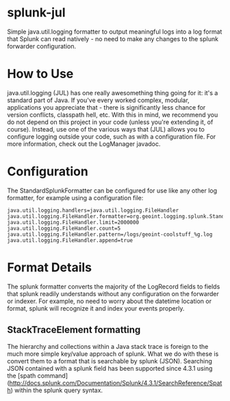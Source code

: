 splunk-jul
==========

Simple java.util.logging formatter to output meaningful logs into a 
log format that Splunk can read natively - no need to make any changes to 
the splunk forwarder configuration.

# How to Use

java.util.logging (JUL) has one really awesomething thing going for it: it's a 
standard part of Java.  If you've every worked complex, modular, applications 
you appreciate that - there is significantly less chance for version conflicts, 
classpath hell, etc.  With this in mind, we recommend you do not depend on this 
project in your code (unless you're extending it, of course).  Instead, use one 
of the various ways that (JUL) allows you to configure logging outside your 
code, such as with a configuration file.  For more information, check out the 
LogManager javadoc.

# Configuration

The StandardSplunkFormatter can be configured for use like any other log 
formatter, for example using a configuration file:

    java.util.logging.handlers=java.util.logging.FileHandler
    java.util.logging.FileHandler.formatter=org.geoint.logging.splunk.StandardSplunkFormatter
    java.util.logging.FileHandler.limit=2000000
    java.util.logging.FileHandler.count=5
    java.util.logging.FileHandler.pattern=/logs/geoint-coolstuff_%g.log
    java.util.logging.FileHandler.append=true

# Format Details   

The splunk formatter converts the majority of the LogRecord fields to fields 
that splunk readily understands without any configuration on the forwarder
or indexer.  For example, no need to worry about the datetime location or 
format, splunk will recognize it and index your events properly.

## StackTraceElement formatting

The hierarchy and collections within a Java stack trace is foreign to the 
much more simple key/value approach of splunk.  What we do with these is convert 
them to a format that is searchable by splunk (JSON).  Searching JSON 
contained with a splunk field has been supported since 4.3.1 using 
the [spath command] (http://docs.splunk.com/Documentation/Splunk/4.3.1/SearchReference/Spath) 
within the splunk query syntax.

